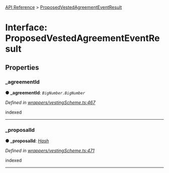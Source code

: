[API Reference](../README.md) > [ProposedVestedAgreementEventResult](../interfaces/ProposedVestedAgreementEventResult.md)



# Interface: ProposedVestedAgreementEventResult


## Properties
<a id="_agreementId"></a>

###  _agreementId

**●  _agreementId**:  *`BigNumber.BigNumber`* 

*Defined in [wrappers/vestingScheme.ts:467](https://github.com/daostack/arc.js/blob/f343aa24/lib/wrappers/vestingScheme.ts#L467)*



indexed




___

<a id="_proposalId"></a>

###  _proposalId

**●  _proposalId**:  *[Hash](../#Hash)* 

*Defined in [wrappers/vestingScheme.ts:471](https://github.com/daostack/arc.js/blob/f343aa24/lib/wrappers/vestingScheme.ts#L471)*



indexed




___


